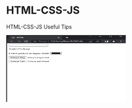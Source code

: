 # HTML-CSS-JS
HTML-CSS-JS  Useful Tips
<p>
<img src="https://github.com/taner-culha/HTML-CSS-JS/blob/main/index.png" alt="img" width="320" height="180">